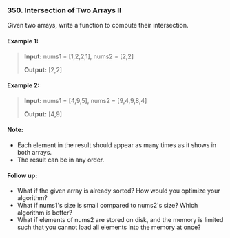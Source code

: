 ### 350. Intersection of Two Arrays II

Given two arrays, write a function to compute their intersection.

#### Example 1:
>**Input:** nums1 = [1,2,2,1], nums2 = [2,2]
>
>**Output:** [2,2]

#### Example 2:
>**Input:** nums1 = [4,9,5], nums2 = [9,4,9,8,4]
>
>**Output:** [4,9]

#### Note:
 - Each element in the result should appear as many times as it shows in both arrays.
 - The result can be in any order.

#### Follow up:
 - What if the given array is already sorted? How would you optimize your algorithm?
 - What if nums1's size is small compared to nums2's size? Which algorithm is better?
 - What if elements of nums2 are stored on disk, and the memory is limited such that you cannot load all elements into the memory at once?


